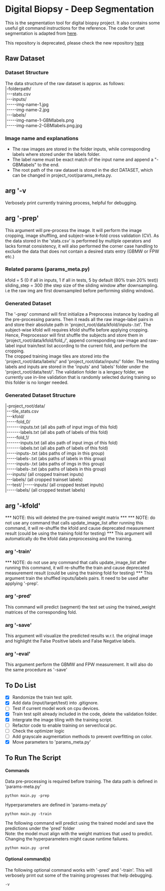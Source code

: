 # Digital Biopsy - Deep Segmentation
This is the segmentation tool for digital biopsy project. It also contains some useful git command instructions for the reference. The code for unet segmentation is adapted from [here](https://github.com/johschmidt42/PyTorch-2D-3D-UNet-Tutorial).

This repository is deprecated, please check the new repository [here](https://github.com/zhaozewang/GBM_measurement_pipeline.git)

## Raw Dataset
### Dataset Structure
The data structure of the raw dataset is approx. as follows: </br>
|-folderpath/ </br>
|---stats.csv </br>
|---inputs/ </br>
|-----img-name-1.jpg </br>
|-----img-name-2.jpg </br>
|---labels/ </br>
|-----img-name-1-GBMlabels.png </br>
|-----img-name-2-GBMlabels.png.jpg </br>

### Image name and explanations
- The raw images are stored in the folder inputs, while corresponding labels where stored under the labels folder.
- The label name must be exact match of the input name and append a "-GBMlabels" to the end.
- The root path of the raw dataset is stored in the dict DATASET, which can be changed in project_root/params_meta.py.

## arg '-v
Verbosely print currently training process, helpful for debugging.
## arg '-prep'
This argument will pre-process the image. It will perform the image cropping, image shuffling, and subject-wise k-fold cross validation (CV). As the data stored in the 'stats.csv' is performed by multiple operators and lacks format consistency, it will also performed the corner case handling to exclude the data that does not contain a desired stats entry (GBMW or FPW etc.)
### Related params (params_meta.py)
kfold = 5 (0 if all in inputs, 1 if all in tests, 5 by default (80% train 20% test))
sliding_step = 300 (the step size of the sliding window after downsampling. i.e the raw img are first downsampled before performing sliding window).
### Generated Dataset
The '-prep' command will first initialize a Preprocess instance by loading all the pre-processing params. Then it reads all the raw image-label pairs in and store their absolute path in 'project_root/data/kfold/inputs-<subject-groupname>.txt'. The subject-wise kfold will requires kfold shuffle before applying cropping. Hence, Preprocessor will first shuffle the subjects and store them in 'project_root/data/kfold/fold_<n>/', append corresponding raw-image and raw-label input train/test list according to the current fold, and perform the cropping. </br>
The cropped training image tiles are stored into the 'project_root/data/labels/' and 'project_root/data/inputs/' folder. The testing labels and inputs are stored in the 'inputs' and 'labels' folder under the 'project_root/data/test/'. The validation folder is a lengacy folder, we currently use in-line validation that is randomly selected during training so this folder is no longer needed.
### Generated Dataset Structure
|-project_root/data/ </br>
|---tile_stats.csv </br>
|---kfold/ </br>
|-----fold_0/ </br>
|-------inputs.txt (all abs path of input imgs of this fold) </br>
|-------labels.txt (all abs path of labels of this fold) </br>
|-----fold_1/ </br>
|-------inputs.txt (all abs path of input imgs of this fold) </br>
|-------labels.txt (all abs path of labels of this fold) </br>
|-----inputs-<subject-groupname-1>.txt (abs paths of imgs in this group) </br>
|-----labels-<subject-groupname-1>.txt (abs paths of labels in this group) </br>
|-----inputs-<subject-groupname-2>.txt (abs paths of imgs in this group) </br>
|-----labels-<subject-groupname-2>.txt (abs paths of labels in this group) </br>
|---inputs/ (all cropped trainset inputs) </br>
|---labels/ (all cropped trainset labels) </br>
|---test/
|-----inputs/ (all cropped testset inputs) </br>
|-----labels/ (all cropped testset labels) </br>
## arg '-kfold'
*** NOTE: this will deleted the pre-trained weight matrix ***
*** NOTE: do not use any command that calls update_image_list after running this command, it will re-shuffle the kfold and cause deprecated measurement result (could be using the training fold for testing) ***
This argument will automatically do the kfold data preprocessing and the training.
### arg '-train'
*** NOTE: do not use any command that calls update_image_list after running this command, it will re-shuffle the train and cause deprecated measurement result (could be using the training fold for testing) ***
This argument train the shuffled inputs/labels pairs. It need to be used after applying '-prep'.
### arg '-pred'
This command will predict (segment) the test set using the trained_weight matrices of the corresponding fold.
### arg '-save'
This argument will visualize the predicted results w.r.t. the original image and highlight the False Positive labels and False Negative labels.
### arg '-eval'
This argument perform the GBMW and FPW measurement. It will also do the same procedure as '-save'

## To Do List
- [x] Randomize the train test split.
- [x] Add data (input/target/test) into .gitignore.
- [ ] Test if current model work on cpu devices.
- [x] Train test split already included in the code, delete the validation folder.
- [x] Intergrate the image tiling with the training script.
- [ ] Refactor code to enable training on server/local pc.
- [ ] Check the optimizer logic
- [ ] Add grayscale augmentation methods to prevent overfitting on color.
- [x] Move parameters to 'params_meta.py'
## To Run The Script
#### Commands
Data pre-processing is required before training. The data path is defined in 'params-meta.py'
```
python main.py -prep
```
Hyperparameters are defined in 'params-meta.py'
```
python main.py -train
```
The following command will predict using the trained model and save the predictions under the 'pred' folder<br>
Note: the model must align with the weight matrices that used to predict. Changing the hyperparameters might cause runtime failures.
```
python main.py -pred
```
#### Optional command(s)
The following optional command works with '-pred' and '-train'. This will verbosely print out some of the training progresses that help debugging.
```
-v
```